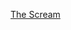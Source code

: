 ---
layout: post
wordpress_id: 529
wordpress_url: http://noesbueno.com/archives/529
date: '2010-03-24 13:57:56 -0500'
date_gmt: '2010-03-24 18:57:56 -0500'
body: |
  <p><a href="http://www.thehighdefinite.com/2010/03/the-scream/">The Scream</a></p>
---